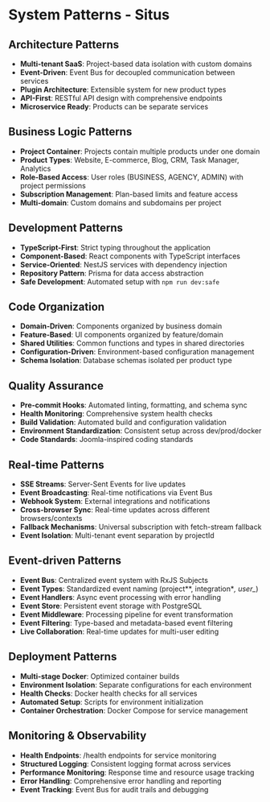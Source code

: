 # System Patterns - Situs

## Architecture Patterns

- **Multi-tenant SaaS**: Project-based data isolation with custom domains
- **Event-Driven**: Event Bus for decoupled communication between services
- **Plugin Architecture**: Extensible system for new product types
- **API-First**: RESTful API design with comprehensive endpoints
- **Microservice Ready**: Products can be separate services

## Business Logic Patterns

- **Project Container**: Projects contain multiple products under one domain
- **Product Types**: Website, E-commerce, Blog, CRM, Task Manager, Analytics
- **Role-Based Access**: User roles (BUSINESS, AGENCY, ADMIN) with project permissions
- **Subscription Management**: Plan-based limits and feature access
- **Multi-domain**: Custom domains and subdomains per project

## Development Patterns

- **TypeScript-First**: Strict typing throughout the application
- **Component-Based**: React components with TypeScript interfaces
- **Service-Oriented**: NestJS services with dependency injection
- **Repository Pattern**: Prisma for data access abstraction
- **Safe Development**: Automated setup with `npm run dev:safe`

## Code Organization

- **Domain-Driven**: Components organized by business domain
- **Feature-Based**: UI components organized by feature/domain
- **Shared Utilities**: Common functions and types in shared directories
- **Configuration-Driven**: Environment-based configuration management
- **Schema Isolation**: Database schemas isolated per product type

## Quality Assurance

- **Pre-commit Hooks**: Automated linting, formatting, and schema sync
- **Health Monitoring**: Comprehensive system health checks
- **Build Validation**: Automated build and configuration validation
- **Environment Standardization**: Consistent setup across dev/prod/docker
- **Code Standards**: Joomla-inspired coding standards

## Real-time Patterns

- **SSE Streams**: Server-Sent Events for live updates
- **Event Broadcasting**: Real-time notifications via Event Bus
- **Webhook System**: External integrations and notifications
- **Cross-browser Sync**: Real-time updates across different browsers/contexts
- **Fallback Mechanisms**: Universal subscription with fetch-stream fallback
- **Event Isolation**: Multi-tenant event separation by projectId

## Event-driven Patterns

- **Event Bus**: Centralized event system with RxJS Subjects
- **Event Types**: Standardized event naming (project*\*, integration*_, user\__)
- **Event Handlers**: Async event processing with error handling
- **Event Store**: Persistent event storage with PostgreSQL
- **Event Middleware**: Processing pipeline for event transformation
- **Event Filtering**: Type-based and metadata-based event filtering
- **Live Collaboration**: Real-time updates for multi-user editing

## Deployment Patterns

- **Multi-stage Docker**: Optimized container builds
- **Environment Isolation**: Separate configurations for each environment
- **Health Checks**: Docker health checks for all services
- **Automated Setup**: Scripts for environment initialization
- **Container Orchestration**: Docker Compose for service management

## Monitoring & Observability

- **Health Endpoints**: /health endpoints for service monitoring
- **Structured Logging**: Consistent logging format across services
- **Performance Monitoring**: Response time and resource usage tracking
- **Error Handling**: Comprehensive error handling and reporting
- **Event Tracking**: Event Bus for audit trails and debugging
